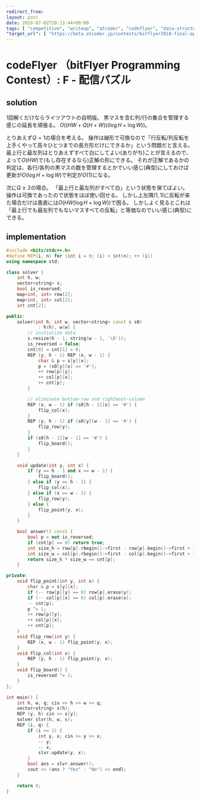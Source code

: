 ```yaml
---
redirect_from:
layout: post
date: 2018-07-02T20:13:44+09:00
tags: [ "competitive", "writeup", "atcoder", "codeflyer", "data-structure" ]
"target_url": [ "https://beta.atcoder.jp/contests/bitflyer2018-final-open/tasks/bitflyer2018_final_f" ]
---
```


# codeFlyer （bitFlyer Programming Contest）: F - 配信パズル

## solution

$1$回解くだけならライツアウトの自明版。
黒マスを含む列/行の集合を管理する感じの延長を頑張る。
$O((HW + Q (H + W))(\log H + \log W))$。

とりあえず$Q = 1$の場合を考える。
操作は線形で可換なので「行反転/列反転を上手くやって高々ひとつまでの長方形だけにできるか」という問題だと言える。
最上行と最左列はとりあえずすべて白にしてよい(ありがち)ことが言えるので、よって$O(HW)$で(もし存在するなら)正解の形にできる。
それが正解であるかの判定は、各行/各列の黒マスの数を管理するとかでいい感じ(典型)にしておけば更新が$O(\log H + \log W)$で判定が$O(1)$になる。

次に$Q \ge 2$の場合。
「最上行と最左列がすべて白」という状態を保てばよい。
操作は可換であったので状態をほぼ使い回せる。
しかし上左隅$(1, 1)$に反転が来た場合だけは愚直には$O(HW (\log H + \log W))$で困る。
しかしよく見るとこれは「最上行でも最左列でもないマスすべての反転」と等価なのでいい感じ(典型)にできる。

## implementation

``` c++
#include <bits/stdc++.h>
#define REP(i, n) for (int i = 0; (i) < int(n); ++ (i))
using namespace std;

class solver {
    int h, w;
    vector<string> s;
    bool is_reversed;
    map<int, int> row[2];
    map<int, int> col[2];
    int cnt[2];

public:
    solver(int h, int w, vector<string> const & s0)
            : h(h), w(w) {
        // initialize data
        s.resize(h - 1, string(w - 1, '\0'));
        is_reversed = false;
        cnt[0] = cnt[1] = 0;
        REP (y, h - 1) REP (x, w - 1) {
            char & p = s[y][x];
            p = (s0[y][x] == '#');
            ++ row[p][y];
            ++ col[p][x];
            ++ cnt[p];
        }

        // eliminate bottom-row and rightmost-column
        REP (x, w - 1) if (s0[h - 1][x] == '#') {
            flip_col(x);
        }
        REP (y, h - 1) if (s0[y][w - 1] == '#') {
            flip_row(y);
        }
        if (s0[h - 1][w - 1] == '#') {
            flip_board();
        }
    }

    void update(int y, int x) {
        if (y == h - 1 and x == w - 1) {
            flip_board();
        } else if (y == h - 1) {
            flip_col(x);
        } else if (x == w - 1) {
            flip_row(y);
        } else {
            flip_point(y, x);
        }
    }

    bool answer() const {
        bool p = not is_reversed;
        if (cnt[p] == 0) return true;
        int size_h = row[p].rbegin()->first - row[p].begin()->first + 1;
        int size_w = col[p].rbegin()->first - col[p].begin()->first + 1;
        return size_h * size_w == cnt[p];
    }

private:
    void flip_point(int y, int x) {
        char & p = s[y][x];
        if (-- row[p][y] == 0) row[p].erase(y);
        if (-- col[p][x] == 0) col[p].erase(x);
        -- cnt[p];
        p ^= 1;
        ++ row[p][y];
        ++ col[p][x];
        ++ cnt[p];
    }
    void flip_row(int y) {
        REP (x, w - 1) flip_point(y, x);
    }
    void flip_col(int x) {
        REP (y, h - 1) flip_point(y, x);
    }
    void flip_board() {
        is_reversed ^= 1;
    }
};

int main() {
    int h, w, q; cin >> h >> w >> q;
    vector<string> s(h);
    REP (y, h) cin >> s[y];
    solver slvr(h, w, s);
    REP (i, q) {
        if (i >= 1) {
            int y, x; cin >> y >> x;
            -- y;
            -- x;
            slvr.update(y, x);
        }
        bool ans = slvr.answer();
        cout << (ans ? "Yes" : "No") << endl;
    }

    return 0;
}
```
